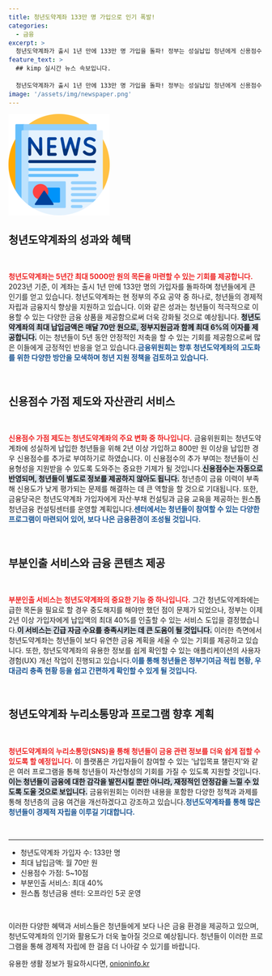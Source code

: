 ```yaml
---
title: 청년도약계좌 133만 명 가입으로 인기 폭발!
categories:
  - 금융
excerpt: >
  청년도약계좌가 출시 1년 만에 133만 명 가입을 돌파! 정부는 성실납입 청년에게 신용점수 가점과 부분인출 서비스를 제공하며 새로운 금융 지원을 강화한다. 청년들의 목돈 마련에 더해질 다양한 혜택을 놓치지 마세요!
feature_text: >
  ## kimp 실시간 뉴스 속보입니다.

  청년도약계좌가 출시 1년 만에 133만 명 가입을 돌파! 정부는 성실납입 청년에게 신용점수 가점과 부분인출 서비스를 제공하며 새로운 금융 지원을 강화한다. 청년들의 목돈 마련에 더해질 다양한 혜택을 놓치지 마세요!
image: '/assets/img/newspaper.png'
---
```


<p><img src="/assets/img/newspaper.png" alt="kimplant 속보" /></p>

<h2 data-ke-size="size26">청년도약계좌의 성과와 혜택</h2>

<p data-ke-size="size16">&nbsp;</p>

<p><b><span style="color: #ee2323;">청년도약계좌는 5년간 최대 5000만 원의 목돈을 마련할 수 있는 기회를 제공합니다.</span></b> 2023년 기준, 이 계좌는 출시 1년 만에 133만 명의 가입자를 돌파하며 청년들에게 큰 인기를 얻고 있습니다. 청년도약계좌는 현 정부의 주요 공약 중 하나로, 청년들의 경제적 자립과 금융지식 향상을 지원하고 있습니다. 이와 같은 성과는 청년들이 적극적으로 이용할 수 있는 다양한 금융 상품을 제공함으로써 더욱 강화될 것으로 예상됩니다. <b><span style="background-color: #21538527;">청년도약계좌의 최대 납입금액은 매달 70만 원으로, 정부지원금과 함께 최대 6%의 이자를 제공합니다.</span></b> 이는 청년들이 5년 동안 안정적인 저축을 할 수 있는 기회를 제공함으로써 많은 이들에게 긍정적인 반응을 얻고 있습니다.<b><span style="color: #1a5490;">금융위원회는 향후 청년도약계좌의 고도화를 위한 다양한 방안을 모색하며 청년 지원 정책을 검토하고 있습니다.</span></b> </p>

<p data-ke-size="size16">&nbsp;</p>

<h2 data-ke-size="size26">신용점수 가점 제도와 자산관리 서비스</h2>

<p data-ke-size="size16">&nbsp;</p>

<p><b><span style="color: #ee2323;">신용점수 가점 제도는 청년도약계좌의 주요 변화 중 하나입니다.</span></b> 금융위원회는 청년도약계좌에 성실하게 납입한 청년들을 위해 2년 이상 가입하고 800만 원 이상을 납입한 경우 신용점수를 추가로 부여하기로 하였습니다. 이 신용점수의 추가 부여는 청년들이 신용형성을 지원받을 수 있도록 도와주는 중요한 기제가 될 것입니다.<b><span style="background-color: #21538527;">신용점수는 자동으로 반영되며, 청년들이 별도로 정보를 제공하지 않아도 됩니다.</span></b> 청년층이 금융 이력이 부족해 신용도가 낮게 평가되는 문제를 해결하는 데 큰 역할을 할 것으로 기대됩니다. 또한, 금융당국은 청년도약계좌 가입자에게 자산·부채 컨설팅과 금융 교육을 제공하는 원스톱 청년금융 컨설팅센터를 운영할 계획입니다.<b><span style="color: #1a5490;">센터에서는 청년들이 참여할 수 있는 다양한 프로그램이 마련되어 있어, 보다 나은 금융환경이 조성될 것입니다.</span></b> </p>

<p data-ke-size="size16">&nbsp;</p>

<h2 data-ke-size="size26">부분인출 서비스와 금융 콘텐츠 제공</h2>

<p data-ke-size="size16">&nbsp;</p>

<p><b><span style="color: #ee2323;">부분인출 서비스는 청년도약계좌의 중요한 기능 중 하나입니다.</span></b> 그간 청년도약계좌에는 급한 목돈을 필요로 할 경우 중도해지를 해야만 했던 점이 문제가 되었으나, 정부는 이제 2년 이상 가입자에게 납입액의 최대 40%를 인출할 수 있는 서비스 도입을 결정했습니다.<b><span style="background-color: #21538527;">이 서비스는 긴급 자금 수요를 충족시키는 데 큰 도움이 될 것입니다.</span></b> 이러한 측면에서 청년도약계좌는 청년들이 보다 유연한 금융 계획을 세울 수 있는 기회를 제공하고 있습니다. 
또한, 청년도약계좌의 유용한 정보를 쉽게 확인할 수 있는 애플리케이션의 사용자경험(UX) 개선 작업이 진행되고 있습니다.<b><span style="color: #1a5490;">이를 통해 청년들은 정부기여금 적립 현황, 우대금리 충족 현황 등을 쉽고 간편하게 확인할 수 있게 될 것입니다.</span></b> </p>

<p data-ke-size="size16">&nbsp;</p>

<h2 data-ke-size="size26">청년도약계좌 누리소통망과 프로그램 향후 계획</h2>

<p data-ke-size="size16">&nbsp;</p>

<p><b><span style="color: #ee2323;">청년도약계좌의 누리소통망(SNS)을 통해 청년들이 금융 관련 정보를 더욱 쉽게 접할 수 있도록 할 예정입니다.</span></b> 이 플랫폼은 가입자들이 참여할 수 있는 '납입목표 챌린지'와 같은 여러 프로그램을 통해 청년들이 자산형성의 기회를 가질 수 있도록 지원할 것입니다.<b><span style="background-color: #21538527;">이는 청년들이 금융에 대한 감각을 발전시킬 뿐만 아니라, 재정적인 안정감을 느낄 수 있도록 도울 것으로 보입니다.</span></b> 금융위원회는 이러한 내용을 포함한 다양한 정책과 과제를 통해 청년층의 금융 여건을 개선하겠다고 강조하고 있습니다.<b><span style="color: #1a5490;">청년도약계좌를 통해 많은 청년들이 경제적 자립을 이루길 기대합니다.</span></b> </p>

<p data-ke-size="size16">&nbsp;</p>

<hr>

<ul>
<li>청년도약계좌 가입자 수: 133만 명</li>
<li>최대 납입금액: 월 70만 원</li>
<li>신용점수 가점: 5~10점</li>
<li>부분인출 서비스: 최대 40%</li>
<li>원스톱 청년금융 센터: 오프라인 5곳 운영</li>
</ul>

<p data-ke-size="size16">&nbsp;</p>

<p>이러한 다양한 혜택과 서비스들은 청년들에게 보다 나은 금융 환경을 제공하고 있으며, 청년도약계좌의 인기와 활용도가 더욱 높아질 것으로 예상됩니다. 청년들이 이러한 프로그램을 통해 경제적 자립에 한 걸음 더 나아갈 수 있기를 바랍니다.</p>
유용한 생활 정보가 필요하시다면, <a href="https://onioninfo.kr" rel="dofollow">onioninfo.kr</a>


